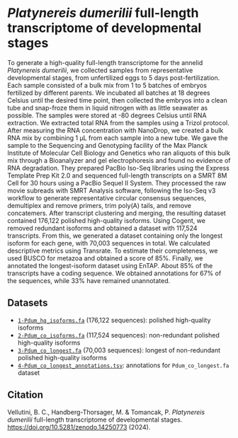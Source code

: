 # *Platynereis dumerilii* full-length transcriptome of developmental stages

To generate a high-quality full-length transcriptome for the annelid *Platynereis dumerilii*, we collected samples from representative developmental stages, from unfertilized eggs to 5 days post-fertilization. Each sample consisted of a bulk mix from 1 to 5 batches of embryos fertilized by different parents. We incubated all batches at 18 degrees Celsius until the desired time point, then collected the embryos into a clean tube and snap-froze them in liquid nitrogen with as little seawater as possible. The samples were stored at -80 degrees Celsius until RNA extraction. We extracted total RNA from the samples using a Trizol protocol. After measuring the RNA concentration with NanoDrop, we created a bulk RNA mix by combining 1 µL from each sample into a new tube. We gave the sample to the Sequencing and Genotyping facility of the Max Planck Institute of Molecular Cell Biology and Genetics who ran aliquots of this bulk mix through a Bioanalyzer and gel electrophoresis and found no evidence of RNA degradation. They prepared PacBio Iso-Seq libraries using the Express Template Prep Kit 2.0 and sequenced full-length transcripts on a SMRT 8M Cell for 30 hours using a PacBio Sequel II System. They processed the raw movie subreads with SMRT Analysis software, following the Iso-Seq v3 workflow to generate representative circular consensus sequences, demultiplex and remove primers, trim poly(A) tails, and remove concatemers. After transcript clustering and merging, the resulting dataset contained 176,122 polished high-quality isoforms. Using Cogent, we removed redundant isoforms and obtained a dataset with 117,524 transcripts. From this, we generated a dataset containing only the longest isoform for each gene, with 70,003 sequences in total. We calculated descriptive metrics using Transrate. To estimate their completeness, we used BUSCO for metazoa and obtained a score of 85%. Finally, we annotated the longest-isoform dataset using EnTAP. About 85% of the transcripts have a coding sequence. We obtained annotations for 67% of the sequences, while 33% have remained unannotated.

## Datasets

- [`1-Pdum_hq_isoforms.fa`]() (176,122 sequences): polished high-quality isoforms 
- [`2-Pdum_co_isoforms.fa`]() (117,524 sequences): non-redundant polished high-quality isoforms
- [`3-Pdum_co_longest.fa`]() (70,003 sequences): longest of non-redundant polished high-quality isoforms
- [`4-Pdum_co_longest_annotations.tsv`](): annotations for `Pdum_co_longest.fa` dataset

## Citation

Vellutini, B. C., Handberg-Thorsager, M. & Tomancak, P. *Platynereis dumerilii* full-length transcriptome of developmental stages. https://doi.org/10.5281/zenodo.14250773 (2024).
  

